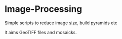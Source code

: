 # Image-Processing

Simple scripts to reduce image size, build pyramids etc

It aims GeoTIFF files and mosaicks.

